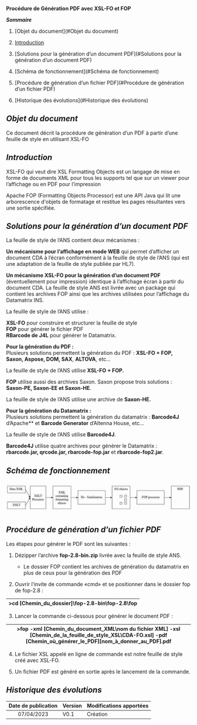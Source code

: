 **Procédure de Génération PDF avec XSL-FO et FOP**  
  
  
***Sommaire***

1. [Objet du document](#Objet du document)

2. [Introduction](#Introduction)

3. [Solutions pour la génération d’un document PDF](#Solutions pour la génération d’un document PDF)

4. [Schéma de fonctionnement](#Schéma de fonctionnement)

5. [Procédure de génération d’un fichier PDF](#Procédure de génération d’un fichier PDF)

6. [Historique des évolutions](#Historique des évolutions)


## ***Objet du document***  
Ce document décrit la procédure de génération d’un PDF à partir d’une feuille de style en utilisant XSL-FO

## ***Introduction***  
XSL-FO qui veut dire XSL Formatting Objects est un langage de mise en forme de documents XML pour tous les supports tel que sur un viewer pour l’affichage ou en PDF pour l’impression  

Apache FOP (Formatting Objects Processor) est une API Java qui lit une arborescence d'objets de formatage et restitue les pages résultantes vers une sortie spécifiée.

## ***Solutions pour la génération d’un document PDF***   
La feuille de style de l’ANS contient deux mécanismes :  

 **Un mécanisme pour l’affichage en mode WEB** qui permet d’afficher un document CDA à l’écran conformément à la feuille de style de l’ANS (qui est une adaptation de la feuille de style publiée par HL7).  

 **Un mécanisme XSL-FO pour la génération d’un document PDF** (éventuellement pour impression) identique à l’affichage écran à partir du document CDA.
La feuille de style ANS est livrée avec un package qui contient les archives FOP ainsi que les archives utilisées pour l’affichage du Datamatrix INS.  

La feuille de style de l’ANS utilise :  

**XSL-FO** pour construire et structurer la feuille de style  
**FOP** pour générer le fichier PDF    
**RBarcode de J4L** pour générer le Datamatrix.  

**Pour la génération du PDF :**   
Plusieurs solutions permettent la génération du PDF : **XSL-FO + FOP, Saxon, Aspose, DOM, SAX**, **ALTOVA**, etc…  

La feuille de style de l’ANS utilise **XSL-FO + FOP.**  

**FOP** utilise aussi des archives Saxon. Saxon propose trois solutions : **Saxon-PE, Saxon-EE et Saxon-HE**.    

La feuille de style de l’ANS utilise une archive de **Saxon-HE.**  

**Pour la génération du Datamatrix :**  
Plusieurs solutions permettent la génération du datamatrix : **Barcode4J** d’Apache** et **Barcode Generator** d’Altenna House, etc…  

La feuille de style de l’ANS utilise **Barcode4J**.  

**Barcode4J** utilise quatre archives pour générer le Datamatrix : **rbarcode.jar, qrcode.jar, rbarcode-fop.jar** et **rbarcode-fop2.jar**.  

## ***Schéma de fonctionnement***  
![](https://github.com/nizarbs2508/XSL-FO/blob/main/img.jpeg)

## ***Procédure de génération d’un fichier PDF***    

Les étapes pour générer le PDF sont les suivantes :   

1) Dézipper l’archive **fop-2.8-bin.zip** livrée avec la feuille de style ANS.   
   - Le dossier FOP contient les archives de génération du datamatrix en plus de ceux pour la génération des PDF  

2) Ouvrir l’invite de commande «cmd» et se positionner dans le dossier fop de fop-2.8 :   


|>cd [Chemin\_du\_dossier]\fop-2.8-bin\fop-2.8\fop|
| - |

3) Lancer la commande ci-dessous pour générer le document PDF :  

|>fop -xml [Chemin\_du\_document\_XML\nom du fichier XML] -xsl [Chemin\_de\_la\_feuille\_de\_style\_XSL\CDA-FO.xsl] -pdf [Chemin\_où\_générer\_le\_PDF]\[nom\_à\_donner\_au\_PDF].pdf|
| - |

4) Le fichier XSL appelé en ligne de commande est notre feuille de style créé avec XSL-FO.  

5) Un fichier PDF est généré en sortie après le lancement de la commande.  

## ***Historique des évolutions***  


|**Date de publication**|**Version**|**Modifications apportées**|
| :-: | :- | :- |
|07/04/2023|V0.1|Création|
